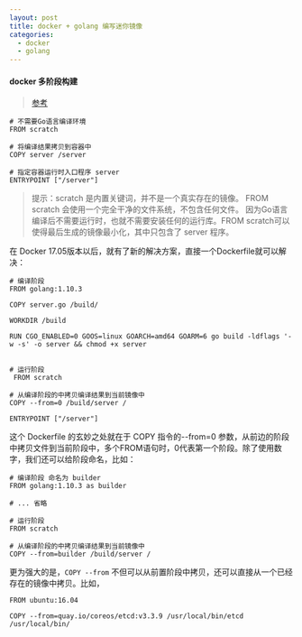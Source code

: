 ```yaml
---
layout: post
title: docker + golang 编写迷你镜像
categories:
  - docker
  - golang
---
```


#### docker 多阶段构建 

> [参考](https://bbs.testerhome.com/topics/15805)

    # 不需要Go语言编译环境
    FROM scratch
    
    # 将编译结果拷贝到容器中
    COPY server /server
    
    # 指定容器运行时入口程序 server
    ENTRYPOINT ["/server"]

> 提示：scratch 是内置关键词，并不是一个真实存在的镜像。 FROM scratch 会使用一个完全干净的文件系统，不包含任何文件。 因为Go语言编译后不需要运行时，也就不需要安装任何的运行库。FROM scratch可以使得最后生成的镜像最小化，其中只包含了 server 程序。


在 Docker 17.05版本以后，就有了新的解决方案，直接一个Dockerfile就可以解决：

    # 编译阶段
    FROM golang:1.10.3
    
    COPY server.go /build/
    
    WORKDIR /build
    
    RUN CGO_ENABLED=0 GOOS=linux GOARCH=amd64 GOARM=6 go build -ldflags '-w -s' -o server && chmod +x server
   
    
    # 运行阶段
     FROM scratch
    
    # 从编译阶段的中拷贝编译结果到当前镜像中
    COPY --from=0 /build/server /
    
    ENTRYPOINT ["/server"]
    

这个 Dockerfile 的玄妙之处就在于 COPY 指令的--from=0 参数，从前边的阶段中拷贝文件到当前阶段中，多个FROM语句时，0代表第一个阶段。除了使用数字，我们还可以给阶段命名，比如：

    # 编译阶段 命名为 builder
    FROM golang:1.10.3 as builder
    
    # ... 省略
    
    # 运行阶段
    FROM scratch
    
    # 从编译阶段的中拷贝编译结果到当前镜像中
    COPY --from=builder /build/server /
    
更为强大的是，`COPY --from` 不但可以从前置阶段中拷贝，还可以直接从一个已经存在的镜像中拷贝。比如，

    FROM ubuntu:16.04
    
    COPY --from=quay.io/coreos/etcd:v3.3.9 /usr/local/bin/etcd /usr/local/bin/
